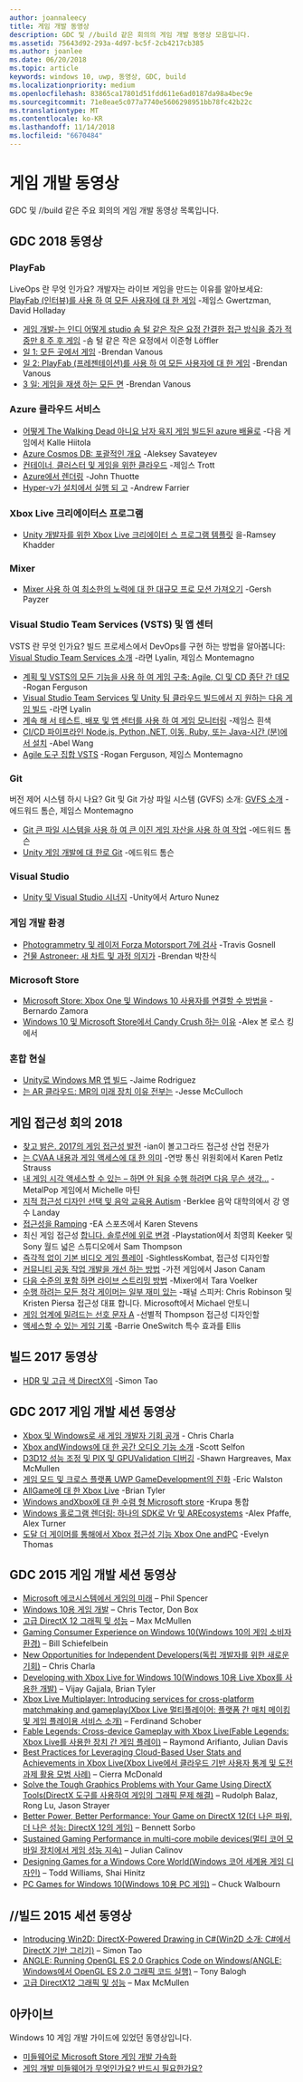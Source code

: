 ```yaml
---
author: joannaleecy
title: 게임 개발 동영상
description: GDC 및 //build 같은 회의의 게임 개발 동영상 모음입니다.
ms.assetid: 75643d92-293a-4d97-bc5f-2cb4217cb385
ms.author: joanlee
ms.date: 06/20/2018
ms.topic: article
keywords: windows 10, uwp, 동영상, GDC, build
ms.localizationpriority: medium
ms.openlocfilehash: 83865ca17801d51fdd611e6ad0187da98a4bec9e
ms.sourcegitcommit: 71e8eae5c077a7740e5606298951bb78fc42b22c
ms.translationtype: MT
ms.contentlocale: ko-KR
ms.lasthandoff: 11/14/2018
ms.locfileid: "6670484"
---
```

# <a name="game-development-videos"></a>게임 개발 동영상

GDC 및 //build 같은 주요 회의의 게임 개발 동영상 목록입니다.

## <a name="gdc-2018-videos"></a>GDC 2018 동영상

### <a name="playfab"></a>PlayFab

LiveOps 란 무엇 인가요? 개발자는 라이브 게임을 만드는 이유를 알아보세요: [PlayFab (인터뷰)를 사용 하 여 모든 사용자에 대 한 게임](https://channel9.msdn.com/Shows/Level-Up/Your-Game-For-Everyone-with-PlayFab) -제임스 Gwertzman, David Holladay

* [게임 개발-는 인디 어떻게 studio 솜 털 같은 작은 요정 간결한 접근 방식을 증가 적중만 8 주 후 게임](https://channel9.msdn.com/Shows/Level-Up/Fluffy-Fairys-Lean-Approach-to-Game-Development-How-an-Indie-Studio-Grew-a-Hit-Game-After-Only-8-W) -솜 털 같은 작은 요정에서 이준형 Löffler
* [일 1: 모든 곳에서 게임](https://channel9.msdn.com/Shows/Level-Up/Your-game-everywhere-PlayFab) -Brendan Vanous
* [일 2: PlayFab (프레젠테이션)를 사용 하 여 모든 사용자에 대 한 게임](https://channel9.msdn.com/Shows/Level-Up/Your-Game-For-Everyone-With-PlayFab-Theater-Presentation) -Brendan Vanous
* [3 일: 게임을 재생 하는 모든 면](https://channel9.msdn.com/Shows/Level-Up/Your-game-every-way-its-played-PlayFab-Theater-Presentation) -Brendan Vanous

### <a name="azure-cloud-services"></a>Azure 클라우드 서비스

* [어떻게 The Walking Dead 아니요 남자 육지 게임 빌드된 azure 배율로](https://channel9.msdn.com/Shows/Level-Up/How-The-Walking-Dead-No-Mans-Land-was-built-to-scale-on-Azure-Theater-Presentation) -다음 게임에서 Kalle Hiitola
* [Azure Cosmos DB: 포괄적인 개요](https://channel9.msdn.com/Shows/Level-Up/Azure-Cosmos-DB-Comprehensive-Overview) -Aleksey Savateyev
* [컨테이너, 클러스터 및 게임을 위한 클라우드](https://channel9.msdn.com/Shows/Level-Up/Containers-Clusters-and-the-Cloud-for-Gaming-Theater-Presentation-1) -제임스 Trott
* [Azure에서 렌더링](https://channel9.msdn.com/Shows/Level-Up/Rendering-in-Azure-Theater-Presentation) -John Thuotte
* [Hyper-v가 설치에서 실행 되 고](https://channel9.msdn.com/Shows/Level-Up/Running-on-a-Hypervisor-Theater-Presentation) -Andrew Farrier

### <a name="xbox-live-creators-program"></a>Xbox Live 크리에이터스 프로그램

* [Unity 개발자를 위한 Xbox Live 크리에이터 스 프로그램 템플릿](https://channel9.msdn.com/Shows/Level-Up/Xbox-Live-Creators-Program-Jumpstart-for-Unity-Developers) 을-Ramsey Khadder

### <a name="mixer"></a>Mixer

* [Mixer 사용 하 여 최소한의 노력에 대 한 대규모 프로 모션 가져오기](https://channel9.msdn.com/Shows/Level-Up/Get-massive-promotion-for-minimal-effort-with-Mixer-Theater-presentation) -Gersh Payzer

### <a name="visual-studio-team-services-vsts-and-app-center"></a>Visual Studio Team Services (VSTS) 및 앱 센터

VSTS 란 무엇 인가요? 빌드 프로세스에서 DevOps를 구현 하는 방법을 알아봅니다: [Visual Studio Team Services 소개](https://channel9.msdn.com/Shows/Level-Up/Introduction-to-Visual-Studio-Team-Services) -라면 Lyalin, 제임스 Montemagno

* [계획 및 VSTS의 모든 기능을 사용 하 여 게임 구축: Agile, CI 및 CD 종단 간 데모](https://channel9.msdn.com/Shows/Level-Up/Planning-and-building-games-using-the-full-power-of-VSTS-Agile-CI--CD-end-to-end-demo) -Rogan Ferguson
* [Visual Studio Team Services 및 Unity 팀 클라우드 빌드에서 지 원하는 다음 게임 빌드](https://channel9.msdn.com/Shows/Level-Up/Build-your-next-game-powered-by-Visual-Studio-Team-Services-and-Unity-Teams-cloud-build-Theater) -라면 Lyalin
* [계속 해 서 테스트, 배포 및 앱 센터를 사용 하 여 게임 모니터링](https://channel9.msdn.com/Shows/Level-Up/Continuously-Test-distribute-and-monitor-your-game-with-App-Center-Theater-Presentation) -제임스 흰색
* [CI/CD 파이프라인 Node.js, Python,.NET, 이동, Ruby, 또는 Java-시간 (분)에서 설치](https://channel9.msdn.com/Shows/Level-Up/Setup-your-CICD-pipeline-for-Nodejs-Python-NET-Go-Ruby-or-Java-in-Minutes) -Abel Wang
* [Agile 도구 집합 VSTS](https://channel9.msdn.com/Shows/Level-Up/Agile-tooling-set-with-VSTS) -Rogan Ferguson, 제임스 Montemagno

### <a name="git"></a>Git

버전 제어 시스템 하시 나요? Git 및 Git 가상 파일 시스템 (GVFS) 소개: [GVFS 소개](https://channel9.msdn.com/Shows/Level-Up/Introduction-to-GVFS) -에드워드 톰슨, 제임스 Montemagno

* [Git 큰 파일 시스템을 사용 하 여 큰 이진 게임 자산을 사용 하 여 작업](https://channel9.msdn.com/Shows/Level-Up/Working-with-large-binary-game-assets-using-Git-Large-File-system) -에드워드 톰슨
* [Unity 게임 개발에 대 한로 Git](https://channel9.msdn.com/Shows/Level-Up/Git-with-Unity-for-Game-Development) -에드워드 톰슨

### <a name="visual-studio"></a>Visual Studio

* [Unity 및 Visual Studio 시너지](https://channel9.msdn.com/Shows/Level-Up/Unity-and-Visual-Studio-better-together) -Unity에서 Arturo Nunez

### <a name="game-development-experiences"></a>게임 개발 환경

* [Photogrammetry 및 레이저 Forza Motorsport 7에 검사](https://channel9.msdn.com/Shows/Level-Up/Photogrammetry-and-Laser-Scanning-in-Forza-Motorsport-7-Theater-Presentation-1) -Travis Gosnell
* [건물 Astroneer: 새 차트 및 과정 의지가](https://channel9.msdn.com/Shows/Level-Up/Building-Astroneer-Charting-new-and-challenging-courses) -Brendan 박찬식

### <a name="microsoft-store"></a>Microsoft Store

* [Microsoft Store: Xbox One 및 Windows 10 사용자를 연결할 수 방법을](https://channel9.msdn.com/Shows/Level-Up/Microsoft-Store-How-You-Can-Reach-Xbox-One-and-Windows-10-users) -Bernardo Zamora
* [Windows 10 및 Microsoft Store에서 Candy Crush 하는 이유](https://channel9.msdn.com/Shows/Level-Up/Why-Candy-Crush-on-Windows-10-and-in-Microsoft-Store) -Alex 본 로스 킹에서

### <a name="mixed-reality"></a>혼합 현실

* [Unity로 Windows MR 앱 빌드](https://channel9.msdn.com/Shows/Level-Up/Building-Windows-MR-Apps-with-Unity) -Jaime Rodriguez
* [는 AR 클라우드: MR의 미래 장치 이유 전부는](https://channel9.msdn.com/Shows/Level-Up/The-AR-Cloud-Why-the-future-of-MR-is-not-a-device-itsall-of-them) -Jesse McCulloch

## <a name="game-accessibility-conference-2018"></a>게임 접근성 회의 2018

* [찾고 밝은. 2017의 게임 접근성 발전](https://channel9.msdn.com/Shows/Level-Up/GAConf-2018-Looking-Bright-2017s-Game-Accessibility-Advances) -ian이 볼고그라드 접근성 산업 전문가
* [는 CVAA 내용과 게임 액세스에 대 한 의미](https://channel9.msdn.com/Shows/Level-Up/GAConf-2018-The-CVAA-and-What-it-Means-for-Gaming-Access) -연방 통신 위원회에서 Karen Petlz Strauss
* [내 게임 시각 액세스할 수 있는 – 하면 안 됨을 수행 하려면 다음 무슨 생각...](https://channel9.msdn.com/Shows/Level-Up/GAConf-2018-I-Made-My-Game-Blind-Accessible--You-Wont-Believe-What-Happened-Next) -MetalPop 게임에서 Michelle 마틴
* [지적 접근성 디자인 선택 및 음악 교육용 Autism](https://channel9.msdn.com/Shows/Level-Up/GAConf-2018-Cognitive-Accessibility-Design-Choices-and-Music-Education-for-Autism) -Berklee 음악 대학의에서 강 영수 Landay
* [접근성을 Ramping](https://channel9.msdn.com/Shows/Level-Up/GAConf-2018-Ramping-Up-Accessibility) -EA 스포츠에서 Karen Stevens
* 최신 게임 접근성 [합니다. 솔루션에 위로 변경](https://channel9.msdn.com/Shows/Level-Up/GAConf-2018-Modern-Game-Accessibility-Changing-Sympathy-to-Solution) -Playstation에서 최영희 Keeker 및 Sony 월드 넓은 스튜디오에서 Sam Thompson
* [즉각적 없이 기본 비디오 게임 플레이](https://channel9.msdn.com/Shows/Level-Up/GAConf-2018-Playing-Mainstream-Video-Games-Without-Sight) -SightlessKombat, 접근성 디자인할
* [커뮤니티 공동 작업 개발을 개선 하는 방법](https://channel9.msdn.com/Shows/Level-Up/GAConf-2018-How-Community-Collaboration-Improves-Development) -가전 게임에서 Jason Canam
* [다음 수준의 포함 하면 라이브 스트리밍 방법](https://channel9.msdn.com/Shows/Level-Up/GAConf-2018-Beyond-Gaming-How-Live-Streaming-Brings-Next-Level-Inclusion) -Mixer에서 Tara Voelker
* [수행 하려는 모든 청각 게이머는 일부 재미 있는](https://channel9.msdn.com/Shows/Level-Up/GAConf-2018-All-Deaf-Gamers-Wanna-Do-is-Have-Some-Fun) -패널 스피커: Chris Robinson 및 Kristen Piersa 접근성 대표 합니다. Microsoft에서 Michael 안토니
* [게임 업계에 밀려드는 선호 문자 A](https://channel9.msdn.com/Shows/Level-Up/GAConf-2018-A-Fraught-Love-Letter-to-the-Games-Industry) -선별적 Thompson 접근성 디자인할
* [액세스할 수 있는 게임 기록](https://channel9.msdn.com/Shows/Level-Up/GAConf-2018-Accessible-Gaming-History) -Barrie OneSwitch 특수 효과를 Ellis

## <a name="build-2017-videos"></a>빌드 2017 동영상

* [HDR 및 고급 색 DirectX의](https://channel9.msdn.com/Events/Build/2017/P4061) -Simon Tao

## <a name="gdc-2017-game-dev-session-videos"></a>GDC 2017 게임 개발 세션 동영상

* [Xbox 및 Windows로 새 게임 개발자 기회 공개](https://channel9.msdn.com/Events/GDC/GDC-2017/GDC2017-001) - Chris Charla
* [Xbox andWindows에 대 한 공간 오디오 기능 소개](https://channel9.msdn.com/Events/GDC/GDC-2017/GDC2017-002) -Scott Selfon
* [D3D12 성능 조정 및 PIX 및 GPUValidation 디버깅](https://channel9.msdn.com/Events/GDC/GDC-2017/GDC2017-003) -Shawn Hargreaves, Max McMullen
* [게임 모드 및 크로스 플랫폼 UWP GameDevelopment의 진화](https://channel9.msdn.com/Events/GDC/GDC-2017/GDC2017-004) -Eric Walston
* [AllGame에 대 한 Xbox Live](https://channel9.msdn.com/Events/GDC/GDC-2017/GDC2017-005) -Brian Tyler
* [Windows andXbox에 대 한 수렴 형 Microsoft store](https://channel9.msdn.com/Events/GDC/GDC-2017/GDC2017-006) -Krupa 통합
* [Windows 홀로그램 렌더링: 하나의 SDK로 Vr 및 AREcosystems](https://channel9.msdn.com/Events/GDC/GDC-2017/GDC2017-008) -Alex Pfaffe, Alex Turner
* [도달 더 게이머를 통해에서 Xbox 접근성 기능 Xbox One andPC](https://channel9.msdn.com/Events/GDC/GDC-2017/GDC2017-009) -Evelyn Thomas

## <a name="gdc-2015-game-dev-session-videos"></a>GDC 2015 게임 개발 세션 동영상

-   [Microsoft 에코시스템에서 게임의 미래](http://channel9.msdn.com/Events/GDC/GDC-2015/The-Future-of-Gaming-Across-the-Microsoft-Ecosystem) – Phil Spencer
-   [Windows 10용 게임 개발](http://channel9.msdn.com/Events/GDC/GDC-2015/Developing-Games-for-Windows-10) – Chris Tector, Don Box
-   [고급 DirectX 12 그래픽 및 성능](http://channel9.msdn.com/Events/GDC/GDC-2015/Advanced-DirectX12-Graphics-and-Performance) – Max McMullen
-   [Gaming Consumer Experience on Windows 10(Windows 10의 게임 소비자 환경)](http://channel9.msdn.com/Events/GDC/GDC-2015/Gaming-Consumer-Experience-on-Windows-10) – Bill Schiefelbein
-   [New Opportunities for Independent Developers(독립 개발자를 위한 새로운 기회)](http://channel9.msdn.com/Events/GDC/GDC-2015/New-Opportunities-for-Independent-Developers) – Chris Charla
-   [Developing with Xbox Live for Windows 10(Windows 10용 Live Xbox를 사용한 개발)](http://channel9.msdn.com/Events/GDC/GDC-2015/Developing-with-Xbox-Live-for-Windows-10) – Vijay Gajjala, Brian Tyler
-   [Xbox Live Multiplayer: Introducing services for cross-platform matchmaking and gameplay(Xbox Live 멀티플레이어: 플랫폼 간 매치 메이킹 및 게임 플레이용 서비스 소개)](http://channel9.msdn.com/Events/GDC/GDC-2015/Xbox-Live-Multiplayer-Introducing-services-for-cross-platform-matchmaking-and-gameplay) – Ferdinand Schober
-   [Fable Legends: Cross-device Gameplay with Xbox Live(Fable Legends: Xbox Live를 사용한 장치 간 게임 플레이)](http://channel9.msdn.com/Events/GDC/GDC-2015/Fable-Legends-Cross-device-Gameplay-with-Xbox-Live) – Raymond Arifianto, Julian Davis
-   [Best Practices for Leveraging Cloud-Based User Stats and Achievements in Xbox Live(Xbox Live에서 클라우드 기반 사용자 통계 및 도전 과제 활용 모범 사례)](http://channel9.msdn.com/Events/GDC/GDC-2015/Best-Practices-for-Leveraging-Cloud-Based-User-Stats-and-Achievements-in-Xbox-Live) – Cierra McDonald
-   [Solve the Tough Graphics Problems with Your Game Using DirectX Tools(DirectX 도구를 사용하여 게임의 그래픽 문제 해결)](http://channel9.msdn.com/Events/GDC/GDC-2015/Solve-the-Tough-Graphics-Problems-with-your-Game-Using-DirectX-Tools) – Rudolph Balaz, Rong Lu, Jason Strayer
-   [Better Power, Better Performance: Your Game on DirectX 12(더 나은 파워, 더 나은 성능: DirectX 12의 게임)](http://channel9.msdn.com/Events/GDC/GDC-2015/Better-Power-Better-Performance-Your-Game-on-DirectX12) – Bennett Sorbo
-   [Sustained Gaming Performance in multi-core mobile devices(멀티 코어 모바일 장치에서 게임 성능 지속)](http://channel9.msdn.com/Events/GDC/GDC-2015/Sustained-gaming-performance-in-multi-core-mobile-devices) – Julian Calinov
-   [Designing Games for a Windows Core World(Windows 코어 세계용 게임 디자인)](http://channel9.msdn.com/Events/GDC/GDC-2015/Designing-Games-for-a-Windows-Core-World) – Todd Williams, Shai Hinitz
-   [PC Games for Windows 10(Windows 10용 PC 게임)](http://channel9.msdn.com/Events/GDC/GDC-2015/PC-Games-for-Windows-10) – Chuck Walbourn

## <a name="build-2015-session-videos"></a>//빌드 2015 세션 동영상

-   [Introducing Win2D: DirectX-Powered Drawing in C#(Win2D 소개: C#에서 DirectX 기반 그리기)](https://channel9.msdn.com/Events/Build/2015/2-631) – Simon Tao
-   [ANGLE: Running OpenGL ES 2.0 Graphics Code on Windows(ANGLE: Windows에서 OpenGL ES 2.0 그래픽 코드 실행)](https://channel9.msdn.com/Events/Build/2015/3-686) – Tony Balogh
-   [고급 DirectX12 그래픽 및 성능](https://channel9.msdn.com/Events/Build/2015/3-673) – Max McMullen
 

## <a name="archive"></a>아카이브

Windows 10 게임 개발 가이드에 있었던 동영상입니다.

- [미들웨어로 Microsoft Store 게임 개발 가속화](https://channel9.msdn.com/Events/Build/2013/3-187)
- [게임 개발 미들웨어가 무엇인가요? 반드시 필요한가요?](https://channel9.msdn.com/Series/Windows-Store-Developer-Solutions/Game-Development-Middleware-What-is-it-Do-I-need-it-)
